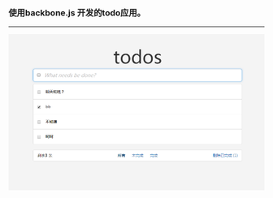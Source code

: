 ### 使用backbone.js 开发的todo应用。
---
![](https://raw.githubusercontent.com/guohaoxu/backbone-api/master/public/images/screen.png)
